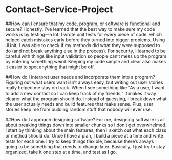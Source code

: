# Contact-Service-Project

##How can I ensure that my code, program, or software is functional and secure?
Honestly, I’ve learned that the best way to make sure my code works is by testing—a lot. I wrote unit tests for every piece of code, which helped catch mistakes early before they turned into bigger problems. Using JUnit, I was able to check if my methods did what they were supposed to do (and not break anything else in the process). For security, I learned to be careful with things like input validation so people can’t mess up the program by entering something weird. Keeping my code simple and clear also makes it easier to spot anything that might be off.

##How do I interpret user needs and incorporate them into a program?
Figuring out what users want isn’t always easy, but writing out user stories really helped me stay on track. When I see something like “As a user, I want to add a new contact so I can keep track of my friends,” it makes it way clearer what the program should do. Instead of guessing, I break down what the user actually needs and build features that make sense. Plus, user stories keep me from building random stuff that nobody will ever use.

##How do I approach designing software?
For me, designing software is all about breaking things down into smaller chunks so I don’t get overwhelmed. I start by thinking about the main features, then I sketch out what each class or method should do. Once I have a plan, I build a piece at a time and write tests for each one. I try to keep things flexible, because there’s always going to be something that needs to change later. Basically, I just try to stay organized, take it one step at a time, and test as I go.
